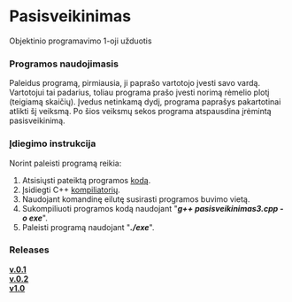 # Pasisveikinimas
Objektinio programavimo 1-oji užduotis




### Programos naudojimasis

Paleidus programą, pirmiausia, ji paprašo vartotojo įvesti savo vardą. Vartotojui tai padarius, toliau programa prašo įvesti norimą rėmelio plotį (teigiamą skaičių). Įvedus netinkamą dydį, programa paprašys pakartotinai atlikti šį veiksmą. Po šios veiksmų sekos programa atspausdina įrėmintą pasisveikinimą.


### Įdiegimo instrukcija

Norint paleisti programą reikia:

1) Atsisiųsti pateiktą programos [kodą](https://github.com/gertruda1/Pasisveikinimas/releases/tag/v1.0).
2) Įsidiegti C++ [kompiliatorių](https://gcc.gnu.org/).
3) Naudojant komandinę eilutę susirasti programos buvimo vietą.
4) Sukompiliuoti programos kodą naudojant "***g++ pasisveikinimas3.cpp -o exe***".
5) Paleisti programą naudojant "***./exe***".


### Releases
[**v.0.1**](https://github.com/gertruda1/Pasisveikinimas/releases/tag/v.0.1)
<br />[**v.0.2**](https://github.com/gertruda1/Pasisveikinimas/releases/tag/v.0.2)
<br />[**v1.0**](https://github.com/gertruda1/Pasisveikinimas/releases/tag/v1.0)
